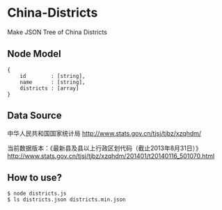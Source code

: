 China-Districts
===============

Make JSON Tree of China Districts

## Node Model
    {
        id        : [string],
        name      : [string],
        districts : [array]
    }


## Data Source
中华人民共和国国家统计局
http://www.stats.gov.cn/tjsj/tjbz/xzqhdm/

当前数据版本：《最新县及县以上行政区划代码（截止2013年8月31日）》
http://www.stats.gov.cn/tjsj/tjbz/xzqhdm/201401/t20140116_501070.html


## How to use?
    $ node districts.js
    $ ls districts.json districts.min.json
